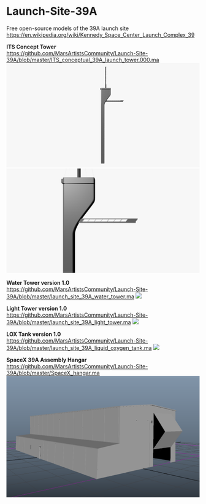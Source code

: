 # Launch-Site-39A
Free open-source models of the 39A launch site https://en.wikipedia.org/wiki/Kennedy_Space_Center_Launch_Complex_39

**ITS Concept Tower**  
https://github.com/MarsArtistsCommunity/Launch-Site-39A/blob/master/ITS_conceptual_39A_launch_tower.000.ma
![](https://github.com/MarsArtistsCommunity/Launch-Site-39A/blob/master/ITS_concept_tower_signature1480.png)
![](https://github.com/MarsArtistsCommunity/Launch-Site-39A/blob/master/ITS_concept_tower_side.png)

**Water Tower version 1.0**  
https://github.com/MarsArtistsCommunity/Launch-Site-39A/blob/master/launch_site_39A_water_tower.ma
![](https://github.com/oceanbluesky/Launch-Site-39A/blob/master/launch_site_39A_water_tower_SignatureImage1480x800CiinemaWide.png)  

**Light Tower version 1.0**  
https://github.com/MarsArtistsCommunity/Launch-Site-39A/blob/master/launch_site_39A_light_tower.ma
![](https://github.com/oceanbluesky/Launch-Site-39A/blob/master/launch_site_39A_light_tower_SignatureImage1480x800CinemaWide.png)  

**LOX Tank version 1.0**  
https://github.com/MarsArtistsCommunity/Launch-Site-39A/blob/master/launch_site_39A_liquid_oxygen_tank.ma
![](https://github.com/oceanbluesky/Launch-Site-39A/blob/master/launch_site_39A_lox_tank_SignatureImage1480x800CinemaWide.png)  

**SpaceX 39A Assembly Hangar**
https://github.com/MarsArtistsCommunity/Launch-Site-39A/blob/master/SpaceX_hangar.ma
![](https://github.com/MarsArtistsCommunity/Launch-Site-39A/blob/master/Screen%20Shot%202016-10-22%20at%2010.22.06%20PM.png)
